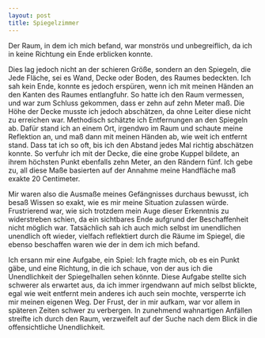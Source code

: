 ```yaml
---
layout: post
title: Spiegelzimmer
---
```


Der Raum, in dem ich mich befand, war monströs und unbegreiflich, da ich in keine Richtung ein Ende erblicken konnte.

Dies lag jedoch nicht an der schieren Größe, sondern an den Spiegeln, die Jede Fläche, sei es Wand, Decke oder Boden, des Raumes bedeckten. Ich sah kein Ende, konnte es jedoch erspüren, wenn ich mit meinen Händen an den Kanten des Raumes entlangfuhr. So hatte ich den Raum vermessen, und war zum Schluss gekommen, dass er zehn auf zehn Meter maß. Die Höhe der Decke musste ich jedoch abschätzen, da ohne Leiter diese nicht zu erreichen war. Methodisch schätzte ich Entfernungen an den Spiegeln ab. Dafür stand ich an einem Ort, irgendwo im Raum und schaute meine Reflektion an, und maß dann mit meinen Händen ab, wie weit ich entfernt stand. Dass tat ich so oft, bis ich den Abstand jedes Mal richtig abschätzen konnte. So verfuhr ich mit der Decke, die eine grobe Kuppel bildete, an ihrem höchsten Punkt ebenfalls zehn Meter, an den Rändern fünf. Ich gebe zu, all diese Maße basierten auf der Annahme meine Handfläche maß exakte 20 Centimeter.

Mir waren also die Ausmaße meines Gefängnisses durchaus bewusst, ich besaß Wissen so exakt, wie es mir meine Situation zulassen würde. Frustrierend war, wie sich trotzdem mein Auge dieser Erkenntnis zu widerstreben schien, da ein sichtbares Ende aufgrund der Beschaffenheit nicht möglich war. Tatsächlich sah ich auch mich selbst im unendlichen unendlich oft wieder, vielfach reflektiert durch die Räume im Spiegel, die ebenso beschaffen waren wie der in dem ich mich befand.

Ich ersann mir eine Aufgabe, ein Spiel: Ich fragte mich, ob es ein Punkt gäbe, und eine Richtung, in die ich schaue, von der aus ich die Unendlichkeit der Spiegelhallen sehen könnte. Diese Aufgabe stellte sich schwerer als erwartet aus, da ich immer irgendwann auf mich selbst blickte, egal wie weit entfernt mein anderes ich auch sein mochte, versperrte ich mir meinen eigenen Weg. Der Frust, der in mir aufkam, war vor allem in späteren Zeiten schwer zu verbergen. In zunehmend wahnartigen Anfällen streifte ich durch den Raum, verzweifelt auf der Suche nach dem Blick in die offensichtliche Unendlichkeit.
